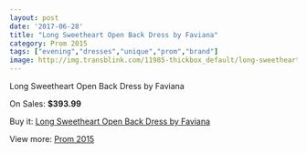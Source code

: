 ```yaml
---
layout: post
date: '2017-06-28'
title: "Long Sweetheart Open Back Dress by Faviana"
category: Prom 2015
tags: ["evening","dresses","unique","prom","brand"]
image: http://img.transblink.com/11985-thickbox_default/long-sweetheart-open-back-dress-by-faviana.jpg
---
```

Long Sweetheart Open Back Dress by Faviana

On Sales: **$393.99**
<a href="https://www.transblink.com/en/prom-2015/3896-long-sweetheart-open-back-dress-by-faviana.html"><amp-img layout="responsive" width="600" height="600" src="//img.transblink.com/11985-thickbox_default/long-sweetheart-open-back-dress-by-faviana.jpg" alt="Long Sweetheart Open Back Dress by Faviana 0" /></a>
<a href="https://www.transblink.com/en/prom-2015/3896-long-sweetheart-open-back-dress-by-faviana.html"><amp-img layout="responsive" width="600" height="600" src="//img.transblink.com/11986-thickbox_default/long-sweetheart-open-back-dress-by-faviana.jpg" alt="Long Sweetheart Open Back Dress by Faviana 1" /></a>

Buy it: [Long Sweetheart Open Back Dress by Faviana](https://www.transblink.com/en/prom-2015/3896-long-sweetheart-open-back-dress-by-faviana.html "Long Sweetheart Open Back Dress by Faviana")

View more: [Prom 2015](https://www.transblink.com/en/10-prom-2015 "Prom 2015")